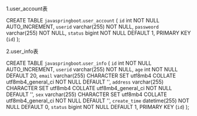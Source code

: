 1.user_account表

CREATE TABLE `javaspringboot`.`user_account`  (
  `id` int NOT NULL AUTO_INCREMENT,
  `userid` varchar(255) NOT NULL,
  `passweord` varchar(255) NOT NULL,
  `status` bigint NOT NULL DEFAULT 1,
  PRIMARY KEY (`id`)
);

2.user_info表

CREATE TABLE `javaspringboot`.`user_info`  (
  `id` int NOT NULL AUTO_INCREMENT,
  `userid` varchar(255) NOT NULL,
  `age` int NOT NULL DEFAULT 20,
  `email` varchar(255) CHARACTER SET utf8mb4 COLLATE utf8mb4_general_ci NOT NULL DEFAULT '',
  `address` varchar(255) CHARACTER SET utf8mb4 COLLATE utf8mb4_general_ci NOT NULL DEFAULT '',
  `sex` varchar(255) CHARACTER SET utf8mb4 COLLATE utf8mb4_general_ci NOT NULL DEFAULT '',
  `create_time` datetime(255) NOT NULL DEFAULT 0,
  `status` bigint NOT NULL DEFAULT 1,
  PRIMARY KEY (`id`)
);